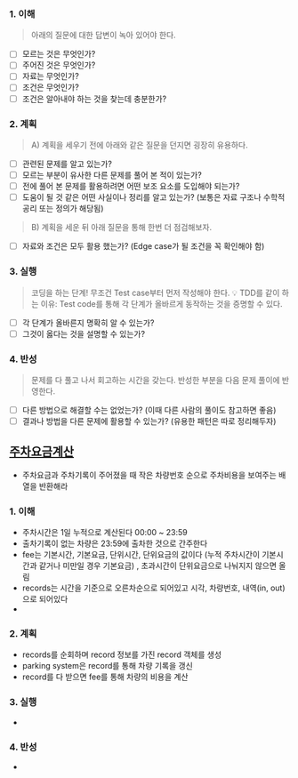### 1. 이해
> 아래의 질문에 대한 답변이 녹아 있어야 한다.

- [ ] 모르는 것은 무엇인가?
- [ ] 주어진 것은 무엇인가?
- [ ] 자료는 무엇인가?
- [ ] 조건은 무엇인가?
- [ ] 조건은 알아내야 하는 것을 찾는데 충분한가?

### 2. 계획
> A) 계획을 세우기 전에 아래와 같은 질문을 던지면 굉장히 유용하다.

- [ ] 관련된 문제를 알고 있는가?
- [ ] 모르는 부분이 유사한 다른 문제를 풀어 본 적이 있는가?
- [ ] 전에 풀어 본 문제를 활용하려면 어떤 보조 요소를 도입해야 되는가?
- [ ] 도움이 될 것 같은 어떤 사실이나 정리를 알고 있는가? (보통은 자료 구조나 수학적 공리 또는 정의가 해당됨)

> B) 계획을 세운 뒤 아래 질문을 통해 한번 더 점검해보자.

- [ ] 자료와 조건은 모두 활용 했는가? (Edge case가 될 조건을 꼭 확인해야 함)

### 3. 실행
> 코딩을 하는 단계! 무조건 Test case부터 먼저 작성해야 한다.
💡 TDD를 같이 하는 이유: Test code를 통해 각 단계가 올바르게 동작하는 것을 증명할 수 있다.

- [ ] 각 단계가 올바른지 명확히 알 수 있는가?
- [ ] 그것이 옳다는 것을 설명할 수 있는가?

### 4. 반성
> 문제를 다 풀고 나서 회고하는 시간을 갖는다. 반성한 부분을 다음 문제 풀이에 반영한다.

- [ ] 다른 방법으로 해결할 수는 없었는가? (이때 다른 사람의 풀이도 참고하면 좋음)
- [ ] 결과나 방법을 다른 문제에 활용할 수 있는가? (유용한 패턴은 따로 정리해두자)

## [주차요금계산](https://school.programmers.co.kr/learn/courses/30/lessons/92341?language=java)
- 주차요금과 주차기록이 주어졌을 때 작은 차량번호 순으로 주차비용을 보여주는 배열을 반환해라 

### 1. 이해
- 주차시간은 1일 누적으로 계산된다 00:00 ~ 23:59 
- 출차기록이 없는 차량은 23:59에 출차한 것으로 간주한다
- fee는 기본시간, 기본요금, 단위시간, 단위요금의 값이다 (누적 주차시간이 기본시간과 같거나 미만일 경우 기본요금) , 초과시간이 단위요금으로 나눠지지 않으면 올림
- records는 시간을 기준으로 오른차순으로 되어있고 시각, 차량번호, 내역(in, out)으로 되어있다 
- 
### 2. 계획
- records를 순회하며 record 정보를 가진 record 객체를 생성 
- parking system은 record를 통해 차량 기록을 갱신 
- record를 다 받으면 fee를 통해 차량의 비용을 계산 

### 3. 실행
- 

### 4. 반성
-
